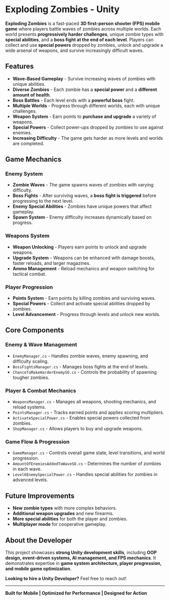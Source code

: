 # Exploding Zombies - Unity

**Exploding Zombies** is a fast-paced **3D first-person shooter (FPS) mobile game** where players battle waves of zombies across multiple worlds. Each world presents **progressively harder challenges**, unique zombie types with **special abilities**, and a **boss fight at the end of each level**. Players can collect and use **special powers** dropped by zombies, unlock and upgrade a wide arsenal of weapons, and survive increasingly difficult waves.

## Features

- **Wave-Based Gameplay** - Survive increasing waves of zombies with unique abilities.
- **Diverse Zombies** - Each zombie has a **special power** and a **different amount of health**.
- **Boss Battles** - Each level ends with a **powerful boss** fight.
- **Multiple Worlds** - Progress through different worlds, each with unique challenges.
- **Weapon System** - Earn points to **purchase and upgrade** a variety of weapons.
- **Special Powers** - Collect power-ups dropped by zombies to use against enemies.
- **Increasing Difficulty** - The game gets harder as more levels and worlds are completed.

## Game Mechanics

### Enemy System
- **Zombie Waves** - The game spawns waves of zombies with varying difficulty.
- **Boss Fights** - After surviving waves, a **boss fight is triggered** before progressing to the next level.
- **Enemy Special Abilities** - Zombies have unique powers that affect gameplay.
- **Spawn System** - Enemy difficulty increases dynamically based on progress.

### Weapons System
- **Weapon Unlocking** - Players earn points to unlock and upgrade weapons.
- **Upgrade System** - Weapons can be enhanced with damage boosts, faster reloads, and larger magazines.
- **Ammo Management** - Reload mechanics and weapon switching for tactical combat.

### Player Progression
- **Points System** - Earn points by killing zombies and surviving waves.
- **Special Powers** - Collect and activate special abilities dropped by zombies.
- **Level Advancement** - Progress through levels and unlock new worlds.

## Core Components

### Enemy & Wave Management
- `EnemyManager.cs` - Handles zombie waves, enemy spawning, and difficulty scaling.
- `BossFightsManager.cs` - Manages boss fights at the end of levels.
- `ChanceToMakeHarderEnemySO.cs` - Controls the probability of spawning tougher zombies.

### Player & Combat Mechanics
- `WeaponsManager.cs` - Manages all weapons, shooting mechanics, and reload systems.
- `PointsManager.cs` - Tracks earned points and applies scoring multipliers.
- `ActivateSpecialPower.cs` - Enables special powers collected from zombies.
- `ShopManager.cs` - Allows players to buy and upgrade weapons.

### Game Flow & Progression
- `GameManager.cs` - Controls overall game state, level transitions, and world progression.
- `AmountOfEnemiesAddedToWaveSO.cs` - Determines the number of zombies in each wave.
- `Level6EnemySpecialPower.cs` - Handles special abilities for zombies in advanced levels.

## Future Improvements
- **New zombie types** with more complex behaviors.
- **Additional weapon upgrades** and new firearms.
- **More special abilities** for both the player and zombies.
- **Multiplayer mode** for cooperative gameplay.

## About the Developer
This project showcases **strong Unity development skills**, including **OOP design, event-driven systems, AI management, and FPS mechanics**. It demonstrates expertise in **game system architecture, player progression, and mobile game optimization**.

**Looking to hire a Unity Developer?** Feel free to reach out!

---

**Built for Mobile | Optimized for Performance | Designed for Action**

